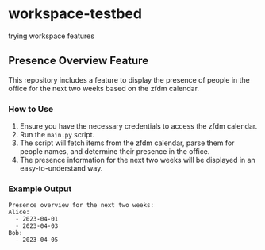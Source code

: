 # workspace-testbed
trying workspace features

## Presence Overview Feature

This repository includes a feature to display the presence of people in the office for the next two weeks based on the zfdm calendar.

### How to Use

1. Ensure you have the necessary credentials to access the zfdm calendar.
2. Run the `main.py` script.
3. The script will fetch items from the zfdm calendar, parse them for people names, and determine their presence in the office.
4. The presence information for the next two weeks will be displayed in an easy-to-understand way.

### Example Output

```
Presence overview for the next two weeks:
Alice:
  - 2023-04-01
  - 2023-04-03
Bob:
  - 2023-04-05
```
